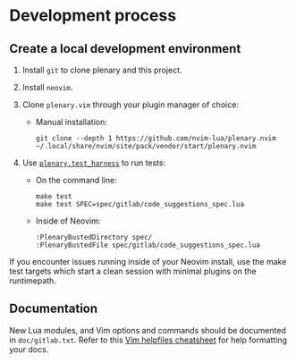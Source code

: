 # Development process

## Create a local development environment

1. Install `git` to clone plenary and this project.
1. Install `neovim`.
1. Clone `plenary.vim` through your plugin manager of choice:

   - Manual installation:

     ```shell
     git clone --depth 1 https://github.com/nvim-lua/plenary.nvim ~/.local/share/nvim/site/pack/vendor/start/plenary.nvim
     ```

1. Use [`plenary.test_harness`](https://github.com/nvim-lua/plenary.nvim#plenarytest_harness) to run tests:

   - On the command line:

     ```shell
     make test
     make test SPEC=spec/gitlab/code_suggestions_spec.lua
     ```

   - Inside of Neovim:

     ```shell
     :PlenaryBustedDirectory spec/
     :PlenaryBustedFile spec/gitlab/code_suggestions_spec.lua
     ```

If you encounter issues running inside of your Neovim install, use the make test targets which start a clean session with minimal plugins on the runtimepath.

## Documentation

New Lua modules, and Vim options and commands should be documented in `doc/gitlab.txt`.
Refer to this [Vim helpfiles cheatsheet](https://devhints.io/vim-help) for help formatting your docs.
